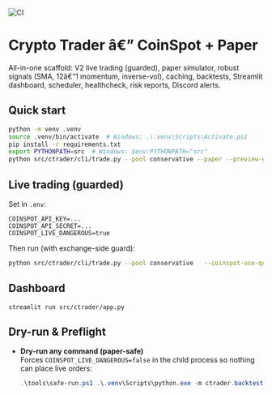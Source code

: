 
![CI](https://github.com/Welsh211223/ctrader_repo_plus6/actions/workflows/ci.yml/badge.svg)
# Crypto Trader â€” CoinSpot + Paper
All-in-one scaffold: V2 live trading (guarded), paper simulator, robust signals (SMA, 12â€“1 momentum, inverse-vol), caching, backtests, Streamlit dashboard, scheduler, healthcheck, risk reports, Discord alerts.

## Quick start
```bash
python -m venv .venv
source .venv/bin/activate  # Windows: .\.venv\Scripts\Activate.ps1
pip install -r requirements.txt
export PYTHONPATH=src  # Windows: $env:PYTHONPATH="src"
python src/ctrader/cli/trade.py --pool conservative --paper --preview-guards
```

## Live trading (guarded)
Set in `.env`:
```
COINSPOT_API_KEY=...
COINSPOT_API_SECRET=...
COINSPOT_LIVE_DANGEROUS=true
```
Then run (with exchange-side guard):
```bash
python src/ctrader/cli/trade.py --pool conservative   --coinspot-use-quote --coinspot-threshold 0.5 --coinspot-direction BOTH --notify
```

## Dashboard
```
streamlit run src/ctrader/app.py
```


## Dry-run & Preflight

- **Dry-run any command (paper-safe)**  
  Forces `COINSPOT_LIVE_DANGEROUS=false` in the child process so nothing can place live orders:
  ```powershell
  .\tools\safe-run.ps1 .\.venv\Scripts\python.exe -m ctrader.backtest
